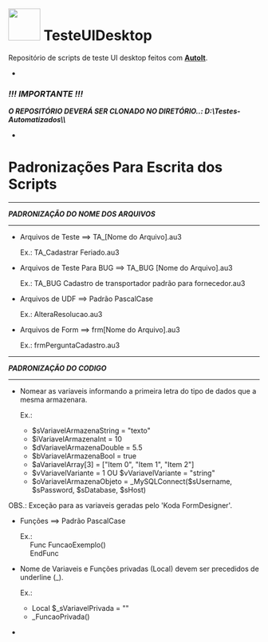 # <img width="64px" height="64px" src="https://chocolatey.org/content/packageimages/autoit.3.3.14.2.png"/> TesteUIDesktop
Repositório de scripts de teste UI desktop feitos com <a href="https://www.autoitscript.com/cgi-bin/getfile.pl?../autoit3/scite/download/SciTE4AutoIt3.exe" target="_blank"><b>AutoIt</b></a>.

-

<h3><b><i>!!! IMPORTANTE !!!</i></b></h3>
<b><i> O REPOSITÓRIO DEVERÁ SER CLONADO NO DIRETÓRIO..: D:\Testes-Automatizados\\</i></b>

-

# Padronizações Para Escrita dos Scripts

***************************************
<b><i>PADRONIZAÇÃO DO NOME DOS ARQUIVOS</i></b>
***************************************
    
* Arquivos de Teste ==> TA_[Nome do Arquivo].au3

    Ex.: TA_Cadastrar Feriado.au3
    
* Arquivos de Teste Para BUG ==> TA_BUG [Nome do Arquivo].au3

    Ex.: TA_BUG Cadastro de transportador padrão para fornecedor.au3
    
* Arquivos de UDF ==> Padrão PascalCase

    Ex.: AlteraResolucao.au3
    
* Arquivos de Form ==> frm[Nome do Arquivo].au3

    Ex.: frmPerguntaCadastro.au3

**************************
<b><i>PADRONIZAÇÃO DO CODIGO</i></b>
**************************

* Nomear as variaveis informando a primeira letra do tipo de dados que a mesma armazenara.

    Ex.:
    <ul>
        <li>$sVariavelArmazenaString = "texto"</li>
        <li>$iVariavelArmazenaInt = 10</li>
        <li>$dVariavelArmazenaDouble = 5.5</li>
        <li>$bVariavelArmazenaBool = true</li>
        <li>$aVariavelArray[3] = ["Item 0", "Item 1", "Item 2"]</li>
        <li>$vVariavelVariante = 1 OU $vVariavelVariante = "string"</li>
        <li>$oVariavelArmazenaObjeto = _MySQLConnect($sUsername, $sPassword, $sDatabase, $sHost)</li>
    </ul>        
        
OBS.: Exceção para as variaveis geradas pelo 'Koda FormDesigner'.       

* Funções ==> Padrão PascalCase

    Ex.:<br> 
        &nbsp;&nbsp;&nbsp;&nbsp; Func FuncaoExemplo()        
        &nbsp;&nbsp;&nbsp;&nbsp; EndFunc

* Nome de Variaveis e Funções privadas (Local) devem ser precedidos de underline (_).

    Ex.:
    <ul>
        <li>Local $_sVariavelPrivada = ""</li>
        <li>_FuncaoPrivada()</li>
    </ul>

-